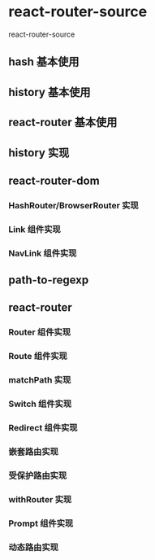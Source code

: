# react-router-source

react-router-source

## hash 基本使用

## history 基本使用

## react-router 基本使用

## history 实现

## react-router-dom

### HashRouter/BrowserRouter 实现

### Link 组件实现

### NavLink 组件实现

## path-to-regexp

## react-router

### Router 组件实现

### Route 组件实现

### matchPath 实现

### Switch 组件实现

### Redirect 组件实现

### 嵌套路由实现

### 受保护路由实现

### withRouter 实现

### Prompt 组件实现

### 动态路由实现
